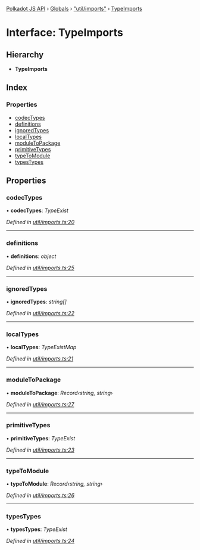 [Polkadot JS API](../README.md) › [Globals](../globals.md) › ["util/imports"](../modules/_util_imports_.md) › [TypeImports](_util_imports_.typeimports.md)

# Interface: TypeImports

## Hierarchy

* **TypeImports**

## Index

### Properties

* [codecTypes](_util_imports_.typeimports.md#codectypes)
* [definitions](_util_imports_.typeimports.md#definitions)
* [ignoredTypes](_util_imports_.typeimports.md#ignoredtypes)
* [localTypes](_util_imports_.typeimports.md#localtypes)
* [moduleToPackage](_util_imports_.typeimports.md#moduletopackage)
* [primitiveTypes](_util_imports_.typeimports.md#primitivetypes)
* [typeToModule](_util_imports_.typeimports.md#typetomodule)
* [typesTypes](_util_imports_.typeimports.md#typestypes)

## Properties

###  codecTypes

• **codecTypes**: *TypeExist*

*Defined in [util/imports.ts:20](https://github.com/polkadot-js/api/blob/2b8ce1b3b7/packages/typegen/src/util/imports.ts#L20)*

___

###  definitions

• **definitions**: *object*

*Defined in [util/imports.ts:25](https://github.com/polkadot-js/api/blob/2b8ce1b3b7/packages/typegen/src/util/imports.ts#L25)*

___

###  ignoredTypes

• **ignoredTypes**: *string[]*

*Defined in [util/imports.ts:22](https://github.com/polkadot-js/api/blob/2b8ce1b3b7/packages/typegen/src/util/imports.ts#L22)*

___

###  localTypes

• **localTypes**: *TypeExistMap*

*Defined in [util/imports.ts:21](https://github.com/polkadot-js/api/blob/2b8ce1b3b7/packages/typegen/src/util/imports.ts#L21)*

___

###  moduleToPackage

• **moduleToPackage**: *Record‹string, string›*

*Defined in [util/imports.ts:27](https://github.com/polkadot-js/api/blob/2b8ce1b3b7/packages/typegen/src/util/imports.ts#L27)*

___

###  primitiveTypes

• **primitiveTypes**: *TypeExist*

*Defined in [util/imports.ts:23](https://github.com/polkadot-js/api/blob/2b8ce1b3b7/packages/typegen/src/util/imports.ts#L23)*

___

###  typeToModule

• **typeToModule**: *Record‹string, string›*

*Defined in [util/imports.ts:26](https://github.com/polkadot-js/api/blob/2b8ce1b3b7/packages/typegen/src/util/imports.ts#L26)*

___

###  typesTypes

• **typesTypes**: *TypeExist*

*Defined in [util/imports.ts:24](https://github.com/polkadot-js/api/blob/2b8ce1b3b7/packages/typegen/src/util/imports.ts#L24)*
